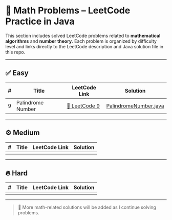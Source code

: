 # 🧮 Math Problems – LeetCode Practice in Java

This section includes solved LeetCode problems related to **mathematical algorithms** and **number theory**. Each problem is organized by difficulty level and links directly to the LeetCode description and Java solution file in this repo.

---

## ✅ Easy

| #  | Title             | LeetCode Link                                                         | Solution                                 |
|---:|-------------------|------------------------------------------------------------------------|------------------------------------------|
| 9  | Palindrome Number | [🔗 LeetCode 9](https://leetcode.com/problems/palindrome-number/)     | [PalindromeNumber.java](easy/PalindromeNumber.java) |

---

## ⚙️ Medium

| #  | Title | LeetCode Link | Solution |
|---:|-------|----------------|----------|
|    |       |                |          |

---

## 🔥 Hard

| #  | Title | LeetCode Link | Solution |
|---:|-------|----------------|----------|
|    |       |                |          |

---

> 📌 More math-related solutions will be added as I continue solving problems.